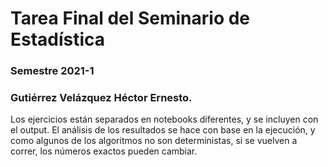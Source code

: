 # Tarea Final del Seminario de Estadística
### Semestre 2021-1
### Gutiérrez Velázquez Héctor Ernesto.

Los ejercicios están separados en notebooks diferentes, y se incluyen con 
el output. El análisis de los resultados se hace con base en la ejecución, 
y como algunos de los algoritmos no son deterministas, si se vuelven a 
correr, los números exactos pueden cambiar. 
